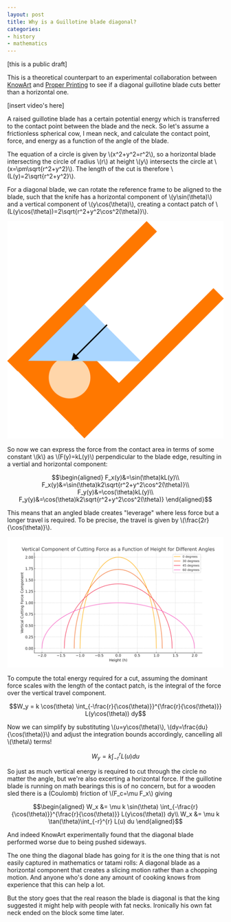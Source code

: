 ```yaml
---
layout: post
title: Why is a Guillotine blade diagonal?
categories:
- history
- mathematics
---
```

[this is a public draft]

This is a theoretical counterpart to an experimental collaboration between [KnowArt](https://www.youtube.com/@KnowArt) and [Proper Printing](https://www.youtube.com/@properprinting) to see if a diagonal guillotine blade cuts better than a horizontal one.

[insert video's here]

A raised guillotine blade has a certain potential energy which is transferred to the contact point between the blade and the neck. So let's assume a frictionless spherical cow, I mean neck, and calculate the contact point, force, and energy as a function of the angle of the blade.

The equation of a circle is given by \\(x^2+y^2=r^2\\), so a horizontal blade intersecting the circle of radius \\(r\\) at height \\(y\\) intersects the circle at \\(x=\pm\sqrt{r^2+y^2}\\). The length of the cut is therefore \\(L(y)=2\sqrt{r^2+y^2}\\).

For a diagonal blade, we can rotate the reference frame to be aligned to the blade, such that the knife has a horizontal component of \\(y\sin(\theta)\\) and a vertical component of \\(y\cos(\theta)\\), creating a contact patch of \\(L(y\cos(\theta))=2\sqrt{r^2+y^2\cos^2(\theta)}\\).

![rotated guillotine](/images/guillotine/geometry.svg)

So now we can express the force from the contact area in terms of some constant \\(k\\) as \\(F(y)=kL(y)\\) perpendicular to the blade edge, resulting in a vertial and horizontal component:

$$\begin{aligned}
F_x(y)&=\sin(\theta)kL(y)\\
F_x(y)&=\sin(\theta)k2\sqrt{r^2+y^2\cos^2(\theta)}\\
F_y(y)&=\cos(\theta)kL(y)\\
F_y(y)&=\cos(\theta)k2\sqrt{r^2+y^2\cos^2(\theta)}
\end{aligned}$$

This means that an angled blade creates "leverage" where less force but a longer travel is required. To be precise, the travel is given by \\(\frac{2r}{\cos(\theta)}\\).

![vertical component of cutting force](/images/guillotine/vertical_cut_force_plot.svg)

To compute the total energy required for a cut, assuming the dominant force scales with the length of the contact patch, is the integral of the force over the vertical travel component.

$$W_y = k \cos(\theta) \int_{-\frac{r}{\cos(\theta)}}^{\frac{r}{\cos(\theta)}} L(y\cos(\theta)) dy$$

Now we can simplify by substituting \\(u=y\cos(\theta)\\), \\(dy=\frac{du}{\cos(\theta)}\\) and adjust the integration bounds accordingly, cancelling all \\(\theta\\) terms!

$$W_y = k \int_{-r}^{r} L(u) du$$

So just as much vertical energy is required to cut through the circle no matter the angle, but we're also excerting a horizontal force. If the guillotine blade is running on math bearings this is of no concern, but for a wooden sled there is a (Coulomb) friction of \\(F_c=\mu F_x\\) giving

$$\begin{aligned}
W_x &= \mu k \sin(\theta) \int_{-\frac{r}{\cos(\theta)}}^{\frac{r}{\cos(\theta)}} L(y\cos(\theta)) dy\\
W_x &= \mu k \tan(\theta)\int_{-r}^{r} L(u) du
\end{aligned}$$

And indeed KnowArt experimentally found that the diagonal blade performed worse due to being pushed sideways.

The one thing the diagonal blade has going for it is the one thing that is not easily captured in mathematics or tatami rolls: A diagonal blade as a horizontal component that creates a slicing motion rather than a chopping motion. And anyone who's done any amount of cooking knows from experience that this can help a lot.

But the story goes that the real reason the blade is diagonal is that the king suggested it might help with people with fat necks. Ironically his own fat neck ended on the block some time later.